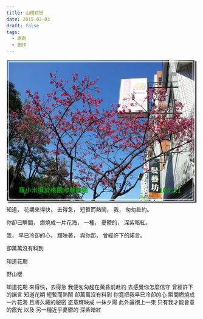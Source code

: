 ```yaml
---
title: 山櫻花戀
date: 2015-02-03
draft: false
tags:
  - 原創
  - 創作
---
```


![image](山櫻花.jpg)
知道，
花期來得快，
去得急，
短暫而熱鬧，
我，
匆匆赴約。

你卻已瞬間，
燃燒成一片花海，
一種，
憂鬱的，
深紫暗紅。

我，
早已冷卻的心，
輝映著，
與你那，
曾經許下的諾言。


卻萬萬沒有料到

知道花期

野山櫻


知道花期
來得快，去得急
我便匆匆趕在黃昏前赴約
去感覺你怎麼信守
曾經許下的諾言
知道花期
短暫而熱鬧
卻萬萬沒有料到
你竟把我早已冷卻的心
瞬間燃燒成一片花海
且將久藏的秘密
恣意輝映成
一抹夕陽
此外還襯上一束
只有我才能會意的霞光
以及
另一種近乎憂鬱的
深紫暗紅
